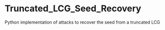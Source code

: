 # Truncated_LCG_Seed_Recovery
Python implementation of attacks to recover the seed from a truncated LCG
